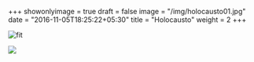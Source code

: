 +++
showonlyimage = true
draft = false
image = "/img/holocausto01.jpg"
date = "2016-11-05T18:25:22+05:30"
title = "Holocausto"
weight = 2
+++

<!--more-->

![fit](/img/holocausto01.jpg)

![](/img/holocausto02.jpg)

